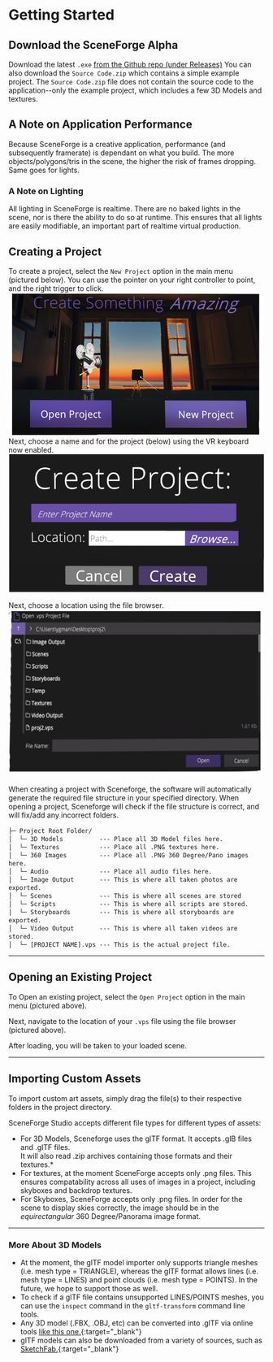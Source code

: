 
# Getting Started


## Download the SceneForge Alpha
Download the latest `.exe` [from the Github repo (under Releases)](https://github.com/MidnightCoffeeInc/SceneForge-Alpha-Test/releases) You can also download the `Source Code.zip` which contains a simple example project. The `Source Code.zip` file does not contain the source code to the application--only the example project, which includes a few 3D Models and textures.

## A Note on Application Performance
Because SceneForge is a creative application, performance (and subsequently framerate) is dependant on what you build.  The more objects/polygons/tris in the scene, the higher the risk of frames dropping.  Same goes for lights.
### A Note on Lighting
All lighting in SceneForge is realtime.  There are no baked lights in the scene, nor is there the ability to do so at runtime.  This ensures that all lights are easily modifiable, an important part of realtime virtual production.

## Creating a Project
To create a project, select the `New Project` option in the main menu (pictured below).  You can use the pointer on your right controller to point, and the right trigger to click.
![Screenshot](img/mainMenu.png)
Next, choose a name and for the project (below) using the VR keyboard now enabled.
![Screenshot](img/createProject.png)

Next, choose a location using the file browser.
![Screenshot](img/fileSelector.png)

When creating a project with Sceneforge, the software will automatically generate the required file structure in your specified directory. When opening a project, Sceneforge will check if the file structure is correct, and will fix/add any incorrect folders.

```
├─ Project Root Folder/
│  └─ 3D Models          --- Place all 3D Model files here.
│  └─ Textures           --- Place all .PNG textures here.
│  └─ 360 Images         --- Place all .PNG 360 Degree/Pano images here.
│  └─ Audio              --- Place all audio files here.
│  └─ Image Output       --- This is where all taken photos are exported.
│  └─ Scenes             --- This is where all scenes are stored
│  └─ Scripts            --- This is where all scripts are stored.
│  └─ Storyboards        --- This is where all storyboards are exported.
│  └─ Video Output       --- This is where all taken videos are stored.
│  └─ [PROJECT NAME].vps --- This is the actual project file.
```
---
## Opening an Existing Project
To Open an existing project, select the `Open Project` option in the main menu (pictured above).

Next, navigate to the location of your `.vps` file using the file browser (pictured above).

After loading, you will be taken to your loaded scene.

---
## Importing Custom Assets
To import custom art assets, simply drag the file(s) to their respective folders in the project directory.

SceneForge Studio accepts different file types for different types of assets:

* For 3D Models, Sceneforge uses the glTF format.  It accepts .glB files and .glTF files.  
It will also read .zip archives containing those formats and their textures.*
* For textures, at the moment SceneForge accepts only .png files.  This ensures compatability across all uses of images in a project, including skyboxes and backdrop textures.
* For Skyboxes, SceneForge accepts only .png files.  In order for the scene to display skies correctly, the image should be in the *equirectangular* 360 Degree/Panorama image format.
- - -
### More About 3D Models
* At the moment, the glTF model importer only supports triangle meshes (i.e. mesh type = TRIANGLE), whereas the glTF format allows lines (i.e. mesh type = LINES) and point clouds (i.e. mesh type = POINTS).  In the future, we hope to support those as well. 
* To check if a glTF file contains unsupported LINES/POINTS meshes, you can use the `inspect` command in the `gltf-transform` command line tools. 
* Any 3D model (.FBX, .OBJ, etc) can be converted into .glTF via online tools [like this one.](https://blackthread.io/gltf-converter/){:target="_blank"}
* glTF models can also be downloaded from a variety of sources, such as [SketchFab.](http://sketchfab.com/){:target="_blank"}

